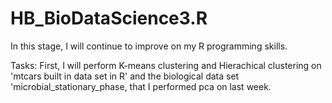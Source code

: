 # HB_BioDataScience3.R

In this stage, I will continue to improve on my R programming skills. 

Tasks: First, I will perform K-means clustering and Hierachical clustering on 'mtcars built in data set in R' and the biological data set 'microbial_stationary_phase, that I performed pca on last week.
